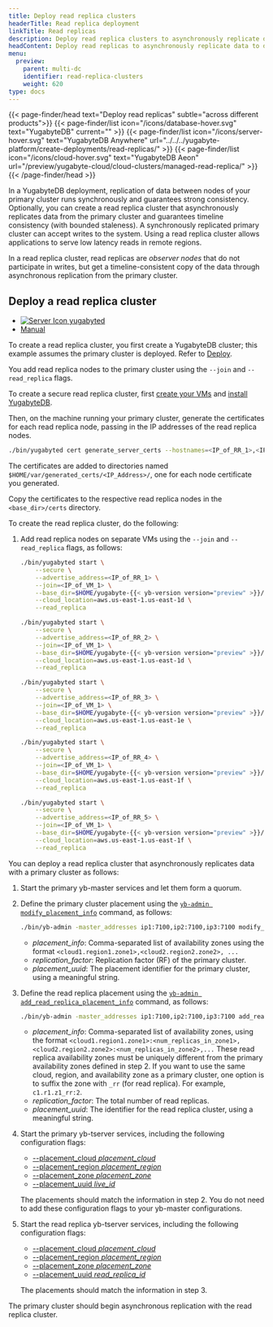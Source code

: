 ```yaml
---
title: Deploy read replica clusters
headerTitle: Read replica deployment
linkTitle: Read replicas
description: Deploy read replica clusters to asynchronously replicate data from the primary cluster and guarantee timeline consistency.
headContent: Deploy read replicas to asynchronously replicate data to different regions
menu:
  preview:
    parent: multi-dc
    identifier: read-replica-clusters
    weight: 620
type: docs
---
```


{{< page-finder/head text="Deploy read replicas" subtle="across different products">}}
  {{< page-finder/list icon="/icons/database-hover.svg" text="YugabyteDB" current="" >}}
  {{< page-finder/list icon="/icons/server-hover.svg" text="YugabyteDB Anywhere" url="../../../yugabyte-platform/create-deployments/read-replicas/" >}}
  {{< page-finder/list icon="/icons/cloud-hover.svg" text="YugabyteDB Aeon" url="/preview/yugabyte-cloud/cloud-clusters/managed-read-replica/" >}}
{{< /page-finder/head >}}

In a YugabyteDB deployment, replication of data between nodes of your primary cluster runs synchronously and guarantees strong consistency. Optionally, you can create a read replica cluster that asynchronously replicates data from the primary cluster and guarantees timeline consistency (with bounded staleness). A synchronously replicated primary cluster can accept writes to the system. Using a read replica cluster allows applications to serve low latency reads in remote regions.

In a read replica cluster, read replicas are *observer nodes* that do not participate in writes, but get a timeline-consistent copy of the data through asynchronous replication from the primary cluster.

## Deploy a read replica cluster

<ul class="nav nav-tabs-alt nav-tabs-yb custom-tabs">
  <li>
    <a href="#yugabyted" class="nav-link active" id="yugabyted-tab" data-bs-toggle="tab"
      role="tab" aria-controls="yugabyted" aria-selected="true">
      <img src="/icons/database.svg" alt="Server Icon">
      yugabyted
    </a>
  </li>
  <li>
    <a href="#manual" class="nav-link" id="manual-tab" data-bs-toggle="tab"
      role="tab" aria-controls="manual" aria-selected="false">
      <i class="icon-shell"></i>
      Manual
    </a>
  </li>
</ul>

<div class="tab-content">
  <div id="yugabyted" class="tab-pane fade show active" role="tabpanel" aria-labelledby="yugabyted-tab">

To create a read replica cluster, you first create a YugabyteDB cluster; this example assumes the primary cluster is deployed. Refer to [Deploy](../../manual-deployment/start-yugabyted/).

You add read replica nodes to the primary cluster using the `--join` and `--read_replica` flags.

To create a secure read replica cluster, first [create your VMs](../../manual-deployment/system-config/) and [install YugabyteDB](../../manual-deployment/install-software/).

Then, on the machine running your primary cluster, generate the certificates for each read replica node, passing in the IP addresses of the read replica nodes.

```sh
./bin/yugabyted cert generate_server_certs --hostnames=<IP_of_RR_1>,<IP_of_RR_2>,<IP_of_RR_3>,<IP_of_RR_4>,<IP_of_RR_5>
```

The certificates are added to directories named `$HOME/var/generated_certs/<IP_Address>/`, one for each node certificate you generated.

Copy the certificates to the respective read replica nodes in the `<base_dir>/certs` directory.

To create the read replica cluster, do the following:

1. Add read replica nodes on separate VMs using the `--join` and `--read_replica` flags, as follows:

    ```sh
    ./bin/yugabyted start \
        --secure \
        --advertise_address=<IP_of_RR_1> \
        --join=<IP_of_VM_1> \
        --base_dir=$HOME/yugabyte-{{< yb-version version="preview" >}}/node4 \
        --cloud_location=aws.us-east-1.us-east-1d \
        --read_replica

    ./bin/yugabyted start \
        --secure \
        --advertise_address=<IP_of_RR_2> \
        --join=<IP_of_VM_1> \
        --base_dir=$HOME/yugabyte-{{< yb-version version="preview" >}}/node5 \
        --cloud_location=aws.us-east-1.us-east-1d \
        --read_replica

    ./bin/yugabyted start \
        --secure \
        --advertise_address=<IP_of_RR_3> \
        --join=<IP_of_VM_1> \
        --base_dir=$HOME/yugabyte-{{< yb-version version="preview" >}}/node6 \
        --cloud_location=aws.us-east-1.us-east-1e \
        --read_replica

    ./bin/yugabyted start \
        --secure \
        --advertise_address=<IP_of_RR_4> \
        --join=<IP_of_VM_1> \
        --base_dir=$HOME/yugabyte-{{< yb-version version="preview" >}}/node7 \
        --cloud_location=aws.us-east-1.us-east-1f \
        --read_replica

    ./bin/yugabyted start \
        --secure \
        --advertise_address=<IP_of_RR_5> \
        --join=<IP_of_VM_1> \
        --base_dir=$HOME/yugabyte-{{< yb-version version="preview" >}}/node8 \
        --cloud_location=aws.us-east-1.us-east-1f \
        --read_replica
    ```

  </div>

  <div id="manual" class="tab-pane fade" role="tabpanel" aria-labelledby="manual-tab">

You can deploy a read replica cluster that asynchronously replicates data with a primary cluster as follows:

1. Start the primary yb-master services and let them form a quorum.

1. Define the primary cluster placement using the [`yb-admin modify_placement_info`](../../../admin/yb-admin/#modify-placement-info) command, as follows:

    ```sh
    ./bin/yb-admin -master_addresses ip1:7100,ip2:7100,ip3:7100 modify_placement_info <placement_info> <replication_factor> [placement_uuid]
    ```

    - *placement_info*: Comma-separated list of availability zones using the format `<cloud1.region1.zone1>,<cloud2.region2.zone2>, ...`
    - *replication_factor*: Replication factor (RF) of the primary cluster.
    - *placement_uuid*: The placement identifier for the primary cluster, using a meaningful string.

1. Define the read replica placement using the [`yb-admin add_read_replica_placement_info`](../../../admin/yb-admin/#add-read-replica-placement-info) command, as follows:

    ```sh
    ./bin/yb-admin -master_addresses ip1:7100,ip2:7100,ip3:7100 add_read_replica_placement_info <placement_info> <replication_factor> [placement_uuid]
    ```

    - *placement_info*: Comma-separated list of availability zones, using the format `<cloud1.region1.zone1>:<num_replicas_in_zone1>,<cloud2.region2.zone2>:<num_replicas_in_zone2>,...` These read replica availability zones must be uniquely different from the primary availability zones defined in step 2. If you want to use the same cloud, region, and availability zone as a primary cluster, one option is to suffix the zone with `_rr` (for read replica). For example, `c1.r1.z1_rr:2`.
    - *replication_factor*: The total number of read replicas.
    - *placement_uuid*: The identifier for the read replica cluster, using a meaningful string.

1. Start the primary yb-tserver services, including the following configuration flags:

   - [--placement_cloud *placement_cloud*](../../../reference/configuration/yb-tserver/#placement-cloud)
   - [--placement_region *placement_region*](../../../reference/configuration/yb-tserver/#placement-region)
   - [--placement_zone *placement_zone*](../../../reference/configuration/yb-tserver/#placement-zone)
   - [--placement_uuid *live_id*](../../../reference/configuration/yb-tserver/#placement-uuid)

   The placements should match the information in step 2. You do not need to add these configuration flags to your yb-master configurations.

1. Start the read replica yb-tserver services, including the following configuration flags:

   - [--placement_cloud *placement_cloud*](../../../reference/configuration/yb-tserver/#placement-cloud)
   - [--placement_region *placement_region*](../../../reference/configuration/yb-tserver/#placement-region)
   - [--placement_zone *placement_zone*](../../../reference/configuration/yb-tserver/#placement-zone)
   - [--placement_uuid *read_replica_id*](../../../reference/configuration/yb-tserver/#placement-uuid)

   The placements should match the information in step 3.

The primary cluster should begin asynchronous replication with the read replica cluster.

  </div>

</div>
